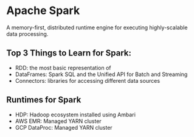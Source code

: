 # Apache Spark
A memory-first, distributed runtime engine for executing highly-scalable data processing. 

## Top 3 Things to Learn for Spark:
- RDD: the most basic representation of 
- DataFrames: Spark SQL and the Unified API for Batch and Streaming
- Connectors: libraries for accessing different data sources

## Runtimes for Spark
- HDP: Hadoop ecosystem installed using Ambari
- AWS EMR: Managed YARN cluster
- GCP DataProc: Managed YARN cluster
